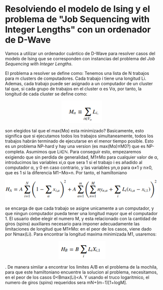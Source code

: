 # Resolviendo el modelo de Ising y el problema de "Job Sequencing with Integer Lengths" con un ordenador de D-Wave
Vamos a utilizar un ordenador cuántico de D-Wave para resolver casos del modelo de Ising que se corresponden con instancias del problema del *Job Sequencing with Integer Lengths*. 

El problema a resolver se define como: Tenemos una lista de N trabajos para m clusters de computadores. Cada trabajo i tiene una longitud Li. Ademas, cada trabajo puede ser asignado a un computador de un cluster tal que, si cada grupo de trabajos en el cluster α es Vα, por tanto, la longitud de cada cluster se define como: 

<p align="center">
  <img src="https://raw.githubusercontent.com/rubenuno/Jobsequencing-QC/master/images/image1.png">
</p>

son elegidos tal que el max(Mα) esta minimizado? Basicamente, esto significa que si ejecutamos todos los trabajos simultaneamente, todos los trabajos habrán terminado de ejecutarse en el menor tiempo posible. Esto es un problema NP-hard y hay una version (es max(Mα)≤M0?) que es NP-completa. Asumimos que Li∈ℕ. Para conseguir esto, empezaremos exigiendo que sin perdida de generalidad, M1≥Mα para cualquier valor de α, introducimos las variables xi,α que sera 1 si el trabajo i es añadido al computador α, y 0 en caso contrario, y las variables yn,α para α≠1 y n≥0, que es 1 si la diferencia M1−Mα=n. Por tanto, el hamiltoniano

<p align="center">
  <img src="https://raw.githubusercontent.com/rubenuno/Jobsequencing-QC/master/images/image2.png">
</p>

se encarga de que cada trabajo se asigne unicamente a un computador, y que ningun computador pueda tener una longitud mayor que el computador 1. El usuario debe elegir el numero M, y esta relacionado con la cantidad de giros (spins) auxiliares necesario para imponer adecuadamente las limitaciones de longitud que M1≥Mα: en el peor de los casos, viene dado por Nmax(Li). Para encontrar la longitud maxima minimizada M1, usaremos: 

<p align="center">
  <img src="https://raw.githubusercontent.com/rubenuno/Jobsequencing-QC/master/images/image3.png">
</p>

. De manera similar a encontrar los limites A/B en el problema de la mochila, para que este hamiltoniano encuentre la solucion al problema, necesitamos, en el peor de los casos 0<Bmax(Li)<A. Y usando el truco logaritmico, el numero de giros (spins) requeridos sera mN+(m−1)[1+logM].